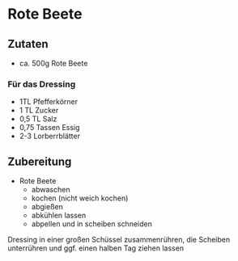 # Rote Beete
## Zutaten
- ca. 500g Rote Beete
### Für das Dressing
- 1TL Pfefferkörner
- 1 TL Zucker
- 0,5 TL Salz
- 0,75 Tassen Essig
- 2-3 Lorberrblätter
## Zubereitung

- Rote Beete
  - abwaschen 
  - kochen (nicht weich kochen) 
  - abgießen  
  - abkühlen lassen 
  - abpellen und in scheiben schneiden 

Dressing in einer großen Schüssel zusammenrühren, die Scheiben unterrühren und ggf. einen halben Tag ziehen lassen

